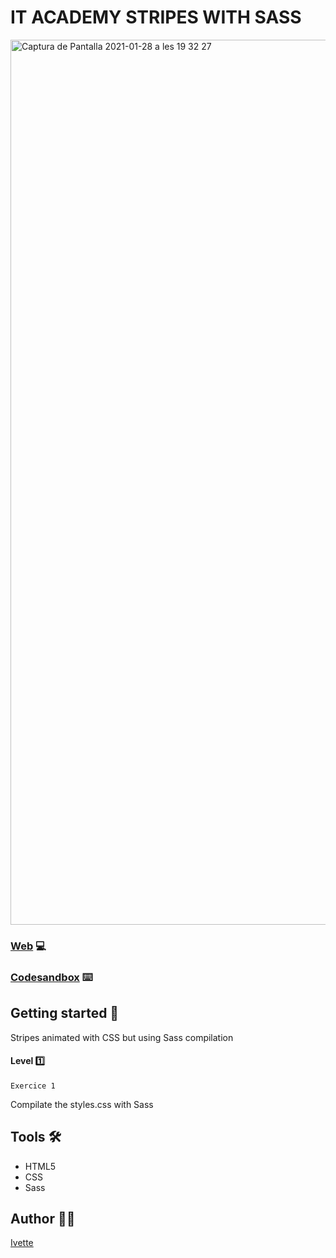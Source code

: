 # IT ACADEMY STRIPES WITH SASS


<img width="1416" alt="Captura de Pantalla 2021-01-28 a les 19 32 27" src="https://user-images.githubusercontent.com/48102806/106182762-986e6c80-619f-11eb-8e54-71f22cf8c88e.png">

### [Web](https://xxivetteexx.github.io/IT_ACADEMY_Stripes_with_Sass/) 💻
### [Codesandbox](https://codesandbox.io/s/competent-sammet-s0tbk) ⌨️


## Getting started 🚀
Stripes animated with CSS but using Sass compilation

#### Level :one:

```Exercice 1```

Compilate the styles.css with Sass

## Tools 🛠️
* HTML5
* CSS
* Sass

## Author :raising_hand_woman:
[Ivette](https://github.com/xxivetteexx)
